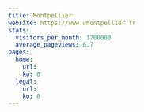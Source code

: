 ```yaml
---
title: Montpellier
website: https://www.umontpellier.fr
stats:
  visitors_per_month: 1700000
  average_pageviews: 6.7
pages:
  home: 
    url: 
    ko: 0
  legal: 
    url: 
    ko: 0
---
```

